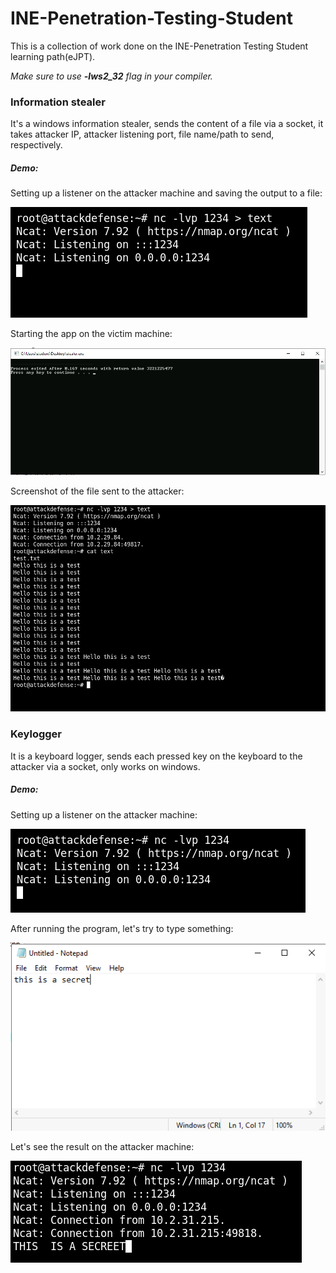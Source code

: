 









# INE-Penetration-Testing-Student

This is a collection of work done on the INE-Penetration Testing Student learning path(eJPT).

*Make sure to use  **-lws2_32** flag in your compiler.*

### Information stealer

It's a windows information stealer, sends the content of a file via a socket, it takes attacker IP, attacker listening port,  file name/path to send, respectively.

##### Demo:

Setting up a listener on the attacker machine and saving the output to a file:

<div>
<img src="assets/Information stealer/NC screenshot.png" />
</div>



Starting the app on the victim machine:

<div>
<img src="assets/Information stealer/on_attacked_machine.png"/>
</div>

Screenshot of the file sent to the attacker:

<div>
<img src="assets/Information stealer/stolen data.png"/>
</div>

### Keylogger

It is a keyboard logger, sends each pressed key on the keyboard to the attacker via a socket, only works on windows.

##### Demo:

Setting up a listener on the attacker machine:

<div>
<img src="assets/KeyLogger/nc.png"
</div>

After running the program, let's try to type something:

<div>
<img src="assets/KeyLogger/notepad.png"
</div>

Let's see the result on the attacker machine:

<div>
<img src="assets/KeyLogger/attacker.png"
</div>
